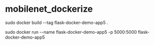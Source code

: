 # mobilenet_dockerize

sudo docker build --tag flask-docker-demo-app5 .

sudo docker run --name flask-docker-demo-app5 -p 5000:5000 flask-docker-demo-app5
